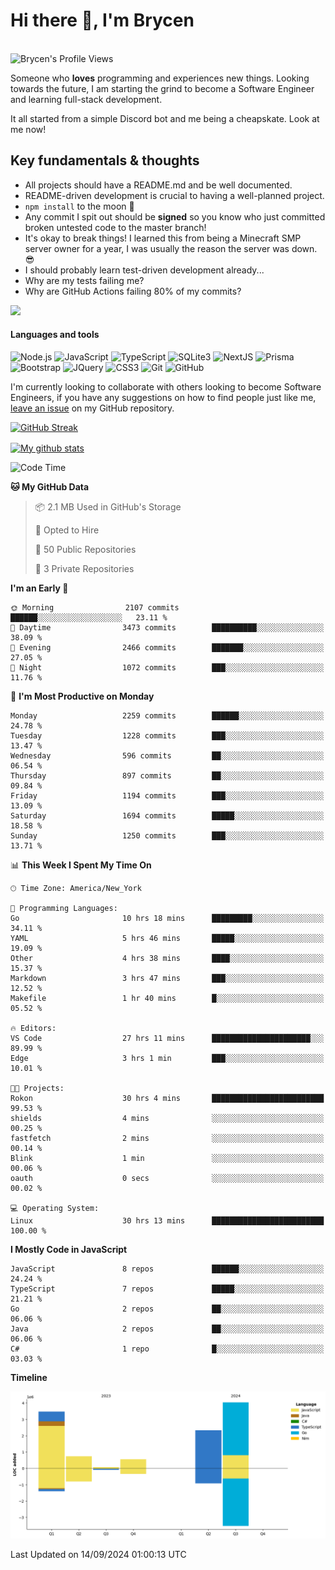 # Hi there 👋, I'm Brycen

<br>
<img src="https://komarev.com/ghpvc/?username=BrycensRanch" alt="Brycen's Profile Views" />

Someone who **loves** programming and experiences new things. Looking towards the future, I am starting the grind to become a Software Engineer and learning full-stack development.

It all started from a simple Discord bot and me being a cheapskate. Look at me now!

## Key fundamentals & thoughts

- All projects should have a README.md and be well documented.
- README-driven development is crucial to having a well-planned project.
- `npm install` to the moon 🚀
- Any commit I spit out should be **signed** so you know who just committed broken untested code to the master branch!
- It's okay to break things! I learned this from being a Minecraft SMP server owner for a year, I was usually the reason the server was down. 😎
- I should probably learn test-driven development already...
- Why are my tests failing me?
- Why are GitHub Actions failing 80% of my commits? 

<img src="https://res.cloudinary.com/practicaldev/image/fetch/s--OoBLh7-Q--/c_limit%2Cf_auto%2Cfl_progressive%2Cq_auto%2Cw_880/https://cdn-images-1.medium.com/max/1614/1%2A8BlqJ8lNVZzuRjAg1mZ50w.png" height="400"/>

<h4>Languages and tools</h4>
<p>
  <img src="https://img.shields.io/badge/node.js%20-%2343853D.svg?&style=for-the-badge&logo=node.js&logoColor=white" alt="Node.js" />
  <img src="https://img.shields.io/badge/javascript%20-%23323330.svg?&style=for-the-badge&logo=javascript&logoColor=%23F7DF1E" alt="JavaScript" />
  <img src="https://img.shields.io/badge/typescript%20-%23323330.svg?&style=for-the-badge&logo=typescript&logoColor=#3467eb" alt="TypeScript" />
  <img src="https://img.shields.io/badge/sqlite3%20-%23323330.svg?&style=for-the-badge&logo=sqlite&logoColor=#3467eb" alt="SQLite3" />
  <img src="https://img.shields.io/badge/Next.JS%20-%23323330.svg?&style=for-the-badge&logo=next.js&logoColor=#3467eb" alt="NextJS" />
  <img src="https://img.shields.io/badge/Prisma%20-%23323330.svg?&style=for-the-badge&logo=prisma&logoColor=#3467eb" alt="Prisma" />
  <img src="https://img.shields.io/badge/bootstrap%20-%23323330.svg?&style=for-the-badge&logo=bootstrap" alt="Bootstrap" />
  <img src="https://img.shields.io/badge/jquery%20-%23323330.svg?&style=for-the-badge&logo=jquery" alt="JQuery" />
  <img src="https://img.shields.io/badge/css3%20-%23323330.svg?&style=for-the-badge&logo=css3" alt="CSS3" />
  <img src="https://img.shields.io/badge/git%20-%23323330.svg?&style=for-the-badge&logo=git" alt="Git" />
  <img src="https://img.shields.io/badge/github%20-%23323330.svg?&style=for-the-badge&logo=github" alt="GitHub" />
</p>

 I'm currently looking to collaborate with others looking to become Software Engineers, if you have any suggestions on how to find people just like me, [leave an issue](https://github.com/BrycensRanch/BrycensRanch/issues/new) on my GitHub repository.
 
 <p><a href="https://git.io/streak-stats"><img src="https://streak-stats.demolab.com?user=BrycensRanch&amp;theme=dark&amp;hide_border=true&amp;fire=EB5454&amp;ring=0CEB19" alt="GitHub Streak"></a></p>

<a href="https://github.com/anuraghazra/github-readme-stats">
  <img align="center" src="https://github-readme-stats.anuraghazra1.vercel.app/api?username=BrycensRanch&show_icons=true&line_height=27&include_all_commits=true" alt="My github stats" />
</a>

<!--START_SECTION:waka-->
![Code Time](http://img.shields.io/badge/Code%20Time-922%20hrs%2050%20mins-blue)

**🐱 My GitHub Data** 

> 📦 2.1 MB Used in GitHub's Storage 
 > 
> 💼 Opted to Hire
 > 
> 📜 50 Public Repositories 
 > 
> 🔑 3 Private Repositories 
 > 
**I'm an Early 🐤** 

```text
🌞 Morning                2107 commits        ██████░░░░░░░░░░░░░░░░░░░   23.11 % 
🌆 Daytime                3473 commits        ██████████░░░░░░░░░░░░░░░   38.09 % 
🌃 Evening                2466 commits        ███████░░░░░░░░░░░░░░░░░░   27.05 % 
🌙 Night                  1072 commits        ███░░░░░░░░░░░░░░░░░░░░░░   11.76 % 
```
📅 **I'm Most Productive on Monday** 

```text
Monday                   2259 commits        ██████░░░░░░░░░░░░░░░░░░░   24.78 % 
Tuesday                  1228 commits        ███░░░░░░░░░░░░░░░░░░░░░░   13.47 % 
Wednesday                596 commits         ██░░░░░░░░░░░░░░░░░░░░░░░   06.54 % 
Thursday                 897 commits         ██░░░░░░░░░░░░░░░░░░░░░░░   09.84 % 
Friday                   1194 commits        ███░░░░░░░░░░░░░░░░░░░░░░   13.09 % 
Saturday                 1694 commits        █████░░░░░░░░░░░░░░░░░░░░   18.58 % 
Sunday                   1250 commits        ███░░░░░░░░░░░░░░░░░░░░░░   13.71 % 
```


📊 **This Week I Spent My Time On** 

```text
🕑︎ Time Zone: America/New_York

💬 Programming Languages: 
Go                       10 hrs 18 mins      █████████░░░░░░░░░░░░░░░░   34.11 % 
YAML                     5 hrs 46 mins       █████░░░░░░░░░░░░░░░░░░░░   19.09 % 
Other                    4 hrs 38 mins       ████░░░░░░░░░░░░░░░░░░░░░   15.37 % 
Markdown                 3 hrs 47 mins       ███░░░░░░░░░░░░░░░░░░░░░░   12.52 % 
Makefile                 1 hr 40 mins        █░░░░░░░░░░░░░░░░░░░░░░░░   05.52 % 

🔥 Editors: 
VS Code                  27 hrs 11 mins      ██████████████████████░░░   89.99 % 
Edge                     3 hrs 1 min         ███░░░░░░░░░░░░░░░░░░░░░░   10.01 % 

🐱‍💻 Projects: 
Rokon                    30 hrs 4 mins       █████████████████████████   99.53 % 
shields                  4 mins              ░░░░░░░░░░░░░░░░░░░░░░░░░   00.25 % 
fastfetch                2 mins              ░░░░░░░░░░░░░░░░░░░░░░░░░   00.14 % 
Blink                    1 min               ░░░░░░░░░░░░░░░░░░░░░░░░░   00.06 % 
oauth                    0 secs              ░░░░░░░░░░░░░░░░░░░░░░░░░   00.02 % 

💻 Operating System: 
Linux                    30 hrs 13 mins      █████████████████████████   100.00 % 
```

**I Mostly Code in JavaScript** 

```text
JavaScript               8 repos             ██████░░░░░░░░░░░░░░░░░░░   24.24 % 
TypeScript               7 repos             █████░░░░░░░░░░░░░░░░░░░░   21.21 % 
Go                       2 repos             ██░░░░░░░░░░░░░░░░░░░░░░░   06.06 % 
Java                     2 repos             ██░░░░░░░░░░░░░░░░░░░░░░░   06.06 % 
C#                       1 repo              █░░░░░░░░░░░░░░░░░░░░░░░░   03.03 % 
```



**Timeline**

![Lines of Code chart](https://raw.githubusercontent.com/BrycensRanch/BrycensRanch/main/assets/bar_graph.png)


 Last Updated on 14/09/2024 01:00:13 UTC
<!--END_SECTION:waka-->

<!--
**BrycensRanch/BrycensRanch** is a ✨ _special_ ✨ repository because its `README.md` (this file) appears on your GitHub profile.

Here are some ideas to get you started:

- 🔭 I’m currently working on ...
- 🌱 I’m currently learning ...
- 👯 I’m looking to collaborate on ...
- 🤔 I’m looking for help with ...
- 💬 Ask me about ...
- 📫 How to reach me: ...
- 😄 Pronouns: ...
- ⚡ Fun fact: ...
-->
